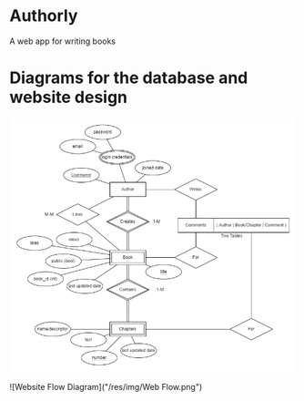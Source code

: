 # Authorly

A web app for writing books

# Diagrams for the database and website design

![ER Diagram](/res/img/ER.png)

![Website Flow Diagram]("/res/img/Web Flow.png")
